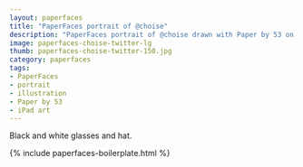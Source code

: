 ```yaml
---
layout: paperfaces
title: "PaperFaces portrait of @choise"
description: "PaperFaces portrait of @choise drawn with Paper by 53 on an iPad."
image: paperfaces-choise-twitter-lg
thumb: paperfaces-choise-twitter-150.jpg
category: paperfaces
tags: 
- PaperFaces
- portrait
- illustration
- Paper by 53
- iPad art
---
```


Black and white glasses and hat.

{% include paperfaces-boilerplate.html %}
